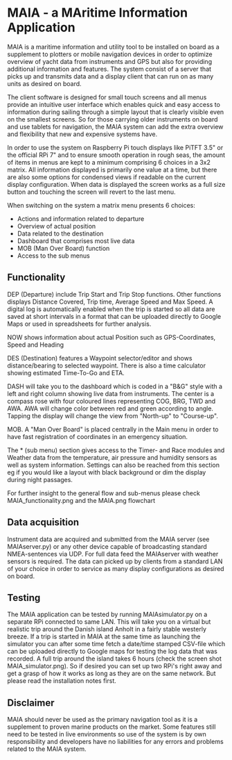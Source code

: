 # MAIA - a MAritime Information Application

MAIA is a maritime information and utility tool to be installed on board as a supplement to plotters or mobile navigation devices in order to optimize overview of yacht data from instruments and GPS but also for providing additional information and features. The system consist of a server that picks up and transmits data and a display client that can run on as many units as desired on board.

The client software is designed for small touch screens and all menus provide an intuitive user interface which enables quick and easy access to information during sailing through a simple layout that is clearly visible even on the smallest screens. So for those carrying older instruments on board and use tablets for navigation, the MAIA system can add the extra overview and flexibility that new and expensive systems have.

In order to use the system on Raspberry Pi touch displays like PiTFT 3.5" or the official RPi 7" and to ensure smooth operation in rough seas, the amount of items in menus are kept to a minimum comprising 6 choices in a 3x2 matrix. All information displayed is primarily one value at a time, but there are also some options for condensed views if readable on the current display configuration. When data is displayed the screen works as a full size button and touching the screen will revert to the last menu.

When switching on the system a matrix menu presents 6 choices:
* Actions and information related to departure
* Overview of actual position
* Data related to the destination
* Dashboard that comprises most live data 
* MOB (Man Over Board) function
* Access to the sub menus

## Functionality
DEP (Departure) include Trip Start and Trip Stop functions. Other functions displays Distance Covered, Trip time, Average Speed and Max Speed. A digital log is automatically enabled when the trip is started so all data are saved at short intervals in a format that can be uploaded directly to Google Maps or used in spreadsheets for further analysis.

NOW shows information about actual Position such as GPS-Coordinates, Speed and Heading

DES (Destination) features a Waypoint selector/editor and shows distance/bearing to selected waypoint. There is also a time calculator showing estimated Time-To-Go and ETA.

DASH will take you to the dashboard which is coded in a "B&G" style with a left and right column showing live data from instruments. The center is a compass rose with four coloured lines representing COG, BRG, TWD and AWA. AWA will change color between red and green according to angle. Tapping the display will change the view from "North-up" to "Course-up".

MOB. A "Man Over Board" is placed centrally in the Main menu in order to have fast registration of coordinates in an emergency situation.

The * (sub menu)  section gives access to the Timer- and Race modules and Weather data from the temperature, air pressure and humidity sensors as well as system information. Settings can also be reached from this section eg if you would like a layout with black background or dim the display during night passages.

For further insight to the general flow and sub-menus please check MAIA_functionality.png and the MAIA.png flowchart 

## Data acquisition
Instrument data are acquired and submitted from the MAIA server (see MAIAserver.py) or any other device capable of broadcasting standard NMEA-sentences via UDP. For full data feed the MAIAserver with weather sensors is required. The data can picked up by clients from a standard LAN of your choice in order to service as many display configurations as desired on board.

## Testing
The MAIA application can be tested by running MAIAsimulator.py on a separate RPi connected to same LAN. This will take you on a virtual but realistic trip around the Danish island Anholt in a fairly stable westerly breeze. If a trip is started in MAIA at the same time as launching the simulator you can after some time fetch a date/time stamped CSV-file which can be uploaded directly to Google maps for testing the log data that was recorded. A full trip around the island takes 6 hours (check the screen shot MAIA_simulator.png). So if desired you can set up two RPi's right away and get a grasp of how it works as long as they are on the same network. But please read the installation notes first. 

## Disclaimer
MAIA should never be used as the primary navigation tool as it is a supplement to proven marine products on the market. Some features still need to be tested in live environments so use of the system is by own responsibility and developers have no liabilities for any errors and problems related to the MAIA system.

